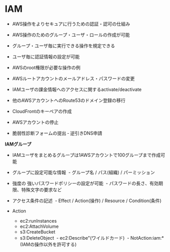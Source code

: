 # IAM

- AWS操作をよりセキュアに行うための認証・認可の仕組み
- AWS操作のためのグループ・ユーザ・ロールの作成が可能
- グループ・ユーザ毎に実行できる操作を規定できる
- ユーザ毎に認証情報の設定が可能

- AWSのroot権限が必要な操作の例
 - AWSルートアカウントのメールアドレス・パスワードの変更
 - IAMユーザの課金情報へのアクセスに関するactivate/deactivate
 - 他のAWSアカウントへのRoute53のドメイン登録の移行
 - CloudFrontのキーペアの作成
 - AWSアカウントの停止
 - 脆弱性診断フォームの提出
 ‐ 逆引きDNS申請
 
**IAMグループ**

- IAMユーザをまとめるグループは1AWSアカウントで100グループまで作成可能
- グループに設定可能な情報
  - グループ名 / パス(組織) / パーミッション
  
- 強度の 強いパスワードポリシーの設定が可能
  - パスワードの長さ、有効期限、特殊文字の要求など
 
- アクセス条件の記述
  - Effect / Action(操作) / Resource / Condition(条件)
- Action
  - ec2:runInstances
  - ec2:AttachVolume
  - s3:CreateBucket
  - s3:DeleteObject
  - ec2:Describe"(ワイルドカード)
  - NotAction:iam:* (IAMの操作以外を許可する)
  
  
 
